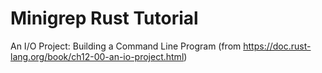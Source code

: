 # Minigrep Rust Tutorial
An I/O Project: Building a Command Line Program (from
https://doc.rust-lang.org/book/ch12-00-an-io-project.html)
